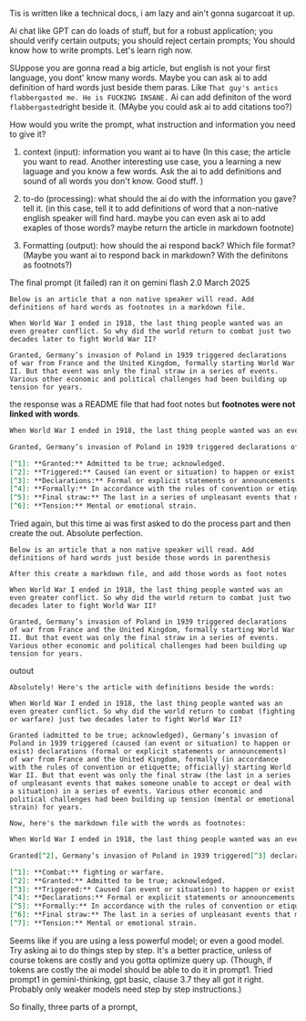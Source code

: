 Tis is written like a technical docs, i am lazy and ain't gonna sugarcoat it up.

Ai chat like GPT can do loads of stuff, but for a robust application; you should verify certain outputs; you should reject certain prompts; You should know how to write prompts. Let's learn righ now.

SUppose you are gonna read a big article, but english is not your first language, you dont' know many words. Maybe you can ask ai to add definition of hard words just beside them paras. Like `That guy's antics flabbergasted me. He is FUCKING INSANE.` Ai can add definiton of the word `flabbergasted`right beside it. (MAybe you could ask ai to add citations too?)

How would you write the prompt, what instruction and information you need to give it?

1. context (input): information you want ai to have (In this case; the article you want to read. Another interesting use case, you a learning a new laguage and you know a few words. Ask the ai to add definitions and sound of all words you don't know. Good stuff. )

2.  to-do (processing): what should the ai do with the information you gave? tell it. (in this case, tell it to add definitions of word that a non-native english speaker will find hard. maybe you can even ask ai to add exaples of those words? maybe return the article in markdown footnote) 


3. Formatting (output): how should the ai respond back? Which file format? (Maybe you want ai to respond back in markdown? With the definitons as footnots?)


The final prompt (it failed) ran it on gemini flash 2.0 March 2025
```text
Below is an article that a non native speaker will read. Add definitions of hard words as footnotes in a markdown file.

When World War I ended in 1918, the last thing people wanted was an even greater conflict. So why did the world return to combat just two decades later to fight World War II?

Granted, Germany’s invasion of Poland in 1939 triggered declarations of war from France and the United Kingdom, formally starting World War II. But that event was only the final straw in a series of events. Various other economic and political challenges had been building up tension for years.
```
the response was a README file that had foot notes but **footnotes were not linked with words**.
```markdown
When World War I ended in 1918, the last thing people wanted was an even greater conflict. So why did the world return to combat just two decades later to fight World War II?

Granted, Germany’s invasion of Poland in 1939 triggered declarations of war from France and the United Kingdom, formally starting World War II. But that event was only the final straw in a series of events. Various other economic and political challenges had been building up tension for years.

[^1]: **Granted:** Admitted to be true; acknowledged.
[^2]: **Triggered:** Caused (an event or situation) to happen or exist.
[^3]: **Declarations:** Formal or explicit statements or announcements.
[^4]: **Formally:** In accordance with the rules of convention or etiquette; officially.
[^5]: **Final straw:** The last in a series of unpleasant events that makes someone unable to accept or deal with a situation.
[^6]: **Tension:** Mental or emotional strain.
```

Tried again, but this time ai was first asked to do the process part and then create the out. Absolute perfection.

```text
Below is an article that a non native speaker will read. Add definitions of hard words just beside those words in parenthesis

After this create a markdown file, and add those words as foot notes

When World War I ended in 1918, the last thing people wanted was an even greater conflict. So why did the world return to combat just two decades later to fight World War II?

Granted, Germany’s invasion of Poland in 1939 triggered declarations of war from France and the United Kingdom, formally starting World War II. But that event was only the final straw in a series of events. Various other economic and political challenges had been building up tension for years.
```

outout
```
Absolutely! Here's the article with definitions beside the words:

When World War I ended in 1918, the last thing people wanted was an even greater conflict. So why did the world return to combat (fighting or warfare) just two decades later to fight World War II?

Granted (admitted to be true; acknowledged), Germany’s invasion of Poland in 1939 triggered (caused (an event or situation) to happen or exist) declarations (formal or explicit statements or announcements) of war from France and the United Kingdom, formally (in accordance with the rules of convention or etiquette; officially) starting World War II. But that event was only the final straw (the last in a series of unpleasant events that makes someone unable to accept or deal with a situation) in a series of events. Various other economic and political challenges had been building up tension (mental or emotional strain) for years.

Now, here's the markdown file with the words as footnotes:
```
```markdown
When World War I ended in 1918, the last thing people wanted was an even greater conflict. So why did the world return to combat[^1] just two decades later to fight World War II?

Granted[^2], Germany’s invasion of Poland in 1939 triggered[^3] declarations[^4] of war from France and the United Kingdom, formally[^5] starting World War II. But that event was only the final straw[^6] in a series of events. Various other economic and political challenges had been building up tension[^7] for years.

[^1]: **Combat:** fighting or warfare.
[^2]: **Granted:** Admitted to be true; acknowledged.
[^3]: **Triggered:** Caused (an event or situation) to happen or exist.
[^4]: **Declarations:** Formal or explicit statements or announcements.
[^5]: **Formally:** In accordance with the rules of convention or etiquette; officially.
[^6]: **Final straw:** The last in a series of unpleasant events that makes someone unable to accept or deal with a situation.
[^7]: **Tension:** Mental or emotional strain.
```

Seems like if you are using a less powerful model; or even a good model. Try asking ai to do things step by step. It's a better practice, unless of course tokens are costly and you gotta optimize query up. (Though, if tokens are costly  the ai model should be able to do it in prompt1. Tried prompt1 in gemini-thinking, gpt basic, clause 3.7 they all got it right. Probably only weaker models need step by step instructions.) 


So finally, three parts of a prompt, 
